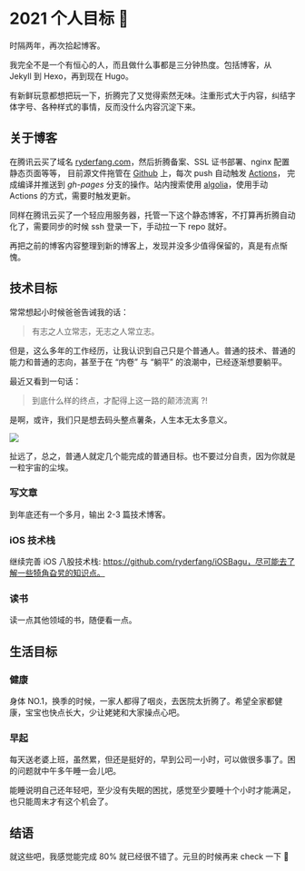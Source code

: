 # 2021 个人目标 🎯


时隔两年，再次拾起博客。

<!--more-->

我完全不是一个有恒心的人，而且做什么事都是三分钟热度。包括博客，从 Jekyll 到 Hexo，再到现在 Hugo。

有新鲜玩意都想把玩一下，折腾完了又觉得索然无味。注重形式大于内容，纠结字体字号、各种样式的事情，反而没什么内容沉淀下来。

## 关于博客

在腾讯云买了域名 [ryderfang.com](https://ryderfang.com)，然后折腾备案、SSL 证书部署、nginx 配置静态页面等等，
目前源文件拖管在 [Github](https://github.com/ryderfang/ryderfang.github.io/) 上，每次 push 自动触发 [Actions](https://github.com/ryderfang/ryderfang.github.io/actions)，
完成编译并推送到 *gh-pages* 分支的操作。站内搜索使用 [algolia](https://www.algolia.com/)，使用手动 Actions 的方式，需要时触发更新。

同样在腾讯云买了一个轻应用服务器，托管一下这个静态博客，不打算再折腾自动化了，需要同步的时候 ssh 登录一下，手动拉一下 repo 就好。

再把之前的博客内容整理到新的博客上，发现并没多少值得保留的，真是有点惭愧。

## 技术目标

常常想起小时候爸爸告诫我的话：

> 有志之人立常志，无志之人常立志。

但是，这么多年的工作经历，让我认识到自己只是个普通人。普通的技术、普通的能力和普通的志向，甚至于在 “内卷” 与 “躺平” 的浪潮中，已经逐渐想要躺平。

最近又看到一句话：

> 到底什么样的终点，才配得上这一路的颠沛流离 ?!

是啊，或许，我们只是想去码头整点薯条，人生本无太多意义。

![](https://ryder-1252249141.cos.ap-shanghai.myqcloud.com/uPic/2021-11-16-life.jpeg)

扯远了，总之，普通人就定几个能完成的普通目标。也不要过分自责，因为你就是一粒宇宙的尘埃。

### 写文章

到年底还有一个多月，输出 2-3 篇技术博客。

### iOS 技术栈

继续完善 iOS 八股技术栈: https://github.com/ryderfang/iOSBagu，尽可能去了解一些犄角旮旯的知识点。


### 读书

读一点其他领域的书，随便看一点。

## 生活目标

### 健康

身体 NO.1，换季的时候，一家人都得了咽炎，去医院太折腾了。希望全家都健康，宝宝也快点长大，少让姥姥和大家操点心吧。

### 早起

每天送老婆上班，虽然累，但还是挺好的，早到公司一小时，可以做很多事了。困的问题就中午多午睡一会儿吧。

能睡说明自己还年轻吧，至少没有失眠的困扰，感觉至少要睡十个小时才能满足，也只能周末才有这个机会了。

## 结语

就这些吧，我感觉能完成 80% 就已经很不错了。元旦的时候再来 check 一下 🚀





